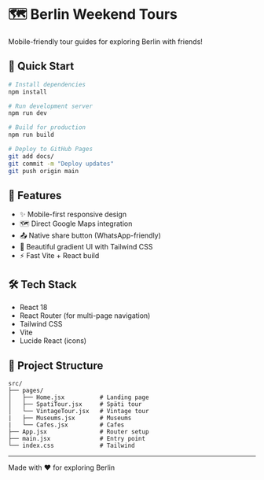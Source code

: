 # 🗺️ Berlin Weekend Tours

Mobile-friendly tour guides for exploring Berlin with friends!

## 🚀 Quick Start

```bash
# Install dependencies
npm install

# Run development server
npm run dev

# Build for production
npm run build

# Deploy to GitHub Pages
git add docs/
git commit -m "Deploy updates"
git push origin main
```

## 📱 Features

- ✨ Mobile-first responsive design
- 🗺️ Direct Google Maps integration
- 📤 Native share button (WhatsApp-friendly)
- 🎨 Beautiful gradient UI with Tailwind CSS
- ⚡ Fast Vite + React build

## 🛠️ Tech Stack

- React 18
- React Router (for multi-page navigation)
- Tailwind CSS
- Vite
- Lucide React (icons)

## 📂 Project Structure

```
src/
├── pages/
│   ├── Home.jsx          # Landing page
│   ├── SpatiTour.jsx     # Späti tour
│   └── VintageTour.jsx   # Vintage tour
|   ├── Museums.jsx       # Museums
|   └── Cafes.jsx         # Cafes
├── App.jsx               # Router setup
├── main.jsx              # Entry point
└── index.css             # Tailwind
```

---

Made with ❤️ for exploring Berlin
